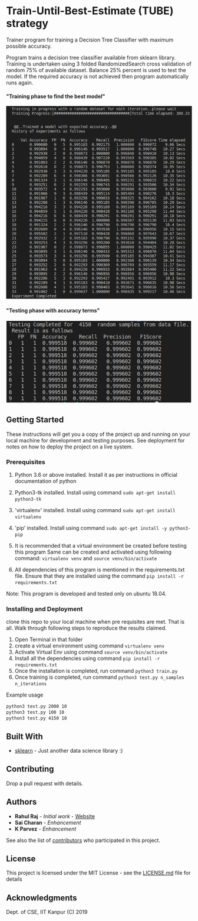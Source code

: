 # Train-Until-Best-Estimate (TUBE) strategy

Trainer program for training a Decision Tree Classifier with maximum possible accuracy.

Program trains a decision tree classifier available from sklearn library.
Training is undertaken using 3 folded RandomizedSearch cross validation of 
random 75% of available dataset. Balance 25% percent is used to test the model.
If the required accuracy is not achieved then program automatically runs again.

#### "Training phase to find the best model"
![Training in progress _ pic](/imgs/training_bestaccbestFN.png?raw=true "Training phase to find the best model")

#### "Testing phase with accuracy terms"
![test_ pic](/imgs/testingphase.png?raw=true "Test phase to find the best model")


## Getting Started

These instructions will get you a copy of the project up and running on your local machine for development and testing purposes. See deployment for notes on how to deploy the project on a live system.

### Prerequisites

1. Python 3.6 or above installed. Install it as per instructions in official documentation of python
2. Python3-tk installed. Install using command 
	`sudo apt-get install python3-tk`
3. 'virtualenv' installed. Install using command 
	`sudo apt-get install virtualenv`
4. 'pip' installed. Install using command 
	`sudo apt-get install -y python3-pip`

5. It is recommended that a virtual environment be created before testing this program Same can be created and activated using following command: `virtualenv venv` and `source venv/bin/activate`

6. All dependencies of this program is mentioned in the requirements.txt file.
Ensure that they are installed using the command `pip install -r requirements.txt`
	
Note: This program is developed and tested only on ubuntu 18.04. 

### Installing and Deployment

clone this repo to your local machine when pre requisites are met. That is all. Walk through following 
steps to reproduce the results claimed.

1. Open Terminal in that folder
2. create a virtual environment using command `virtualenv venv`
3. Activate Virtual Env using command `source venv/bin/activate`
4. Install all the dependencies using command `pip install -r requirements.txt`
5. Once the installation is completed, run command `python3 train.py`
6. Once training is completed, run command `python3 test.py n_samples n_iterations`

Example usage
```
python3 test.py 2000 10
python3 test.py 100 10
python3 test.py 4150 10
```

## Built With

* [sklearn](https://scikit-learn.org/stable/) - Just another data science library :)

## Contributing

Drop a pull request with details.

## Authors

* **Rahul Raj** - *Initial work* - [Website](https://randomwalk.in)
* **Sai Charan** - *Enhancement* 
* **K Parvez** - *Enhancement*

See also the list of [contributors](https://github.com/your/project/contributors) who participated in this project.

## License

This project is licensed under the MIT License - see the [LICENSE.md](LICENSE.md) file for details

## Acknowledgments

Dept. of CSE, IIT Kanpur (C) 2019

